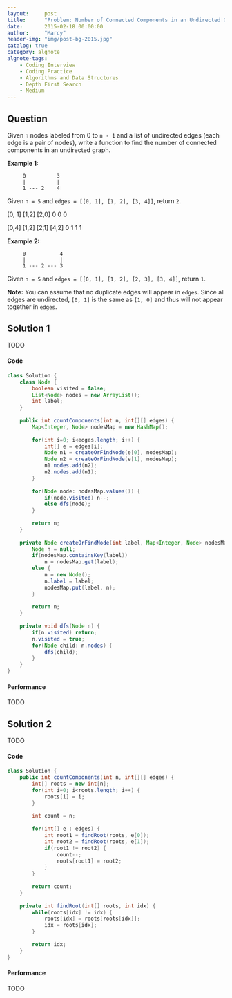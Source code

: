 ```yaml
---
layout:     post
title:      "Problem: Number of Connected Components in an Undirected Graph"
date:       2015-02-18 00:00:00
author:     "Marcy"
header-img: "img/post-bg-2015.jpg"
catalog: true
category: algnote
algnote-tags:
    - Coding Interview
    - Coding Practice
    - Algorithms and Data Structures
    - Depth First Search
    - Medium
---
```


## Question

Given `n` nodes labeled from 0 to `n - 1` and a list of undirected edges (each edge is a pair of nodes), write a function to find the number of connected components in an undirected graph.

**Example 1:**

```
     0          3
     |          |
     1 --- 2    4
```
Given `n = 5` and `edges = [[0, 1], [1, 2], [3, 4]]`, return `2`.

[0, 1] [1,2] [2,0]
0       0    0

[0,4] [1,2] [2,1] [4,2]
 0     1     1     1 

**Example 2:**

```
     0           4
     |           |
     1 --- 2 --- 3
```
Given `n = 5` and `edges = [[0, 1], [1, 2], [2, 3], [3, 4]]`, return `1`.

**Note:**
You can assume that no duplicate edges will appear in `edges`. Since all edges are undirected, `[0, 1]` is the same as `[1, 0]` and thus will not appear together in `edges`.

## Solution 1
TODO

#### Code
```java
class Solution {
    class Node {
        boolean visited = false;
        List<Node> nodes = new ArrayList();
        int label;
    }
    
    public int countComponents(int n, int[][] edges) {        
        Map<Integer, Node> nodesMap = new HashMap();
        
        for(int i=0; i<edges.length; i++) {
            int[] e = edges[i];
            Node n1 = createOrFindNode(e[0], nodesMap);
            Node n2 = createOrFindNode(e[1], nodesMap);            
            n1.nodes.add(n2);
            n2.nodes.add(n1);
        }
        
        for(Node node: nodesMap.values()) {
            if(node.visited) n--;
            else dfs(node);
        }
        
        return n;
    }
    
    private Node createOrFindNode(int label, Map<Integer, Node> nodesMap) {
        Node n = null;
        if(nodesMap.containsKey(label))
            n = nodesMap.get(label);
        else {
            n = new Node();
            n.label = label;
            nodesMap.put(label, n);
        }
        
        return n;
    }
    
    private void dfs(Node n) {
        if(n.visited) return;
        n.visited = true;
        for(Node child: n.nodes) {
            dfs(child);
        }
    }
}

```

#### Performance
TODO

## Solution 2
TODO

#### Code
```java
class Solution {
    public int countComponents(int n, int[][] edges) {
        int[] roots = new int[n];
        for(int i=0; i<roots.length; i++) {
            roots[i] = i;
        }
        
        int count = n;
        
        for(int[] e : edges) {
            int root1 = findRoot(roots, e[0]);
            int root2 = findRoot(roots, e[1]);
            if(root1 != root2) {
                count--;
                roots[root1] = root2;
            }
        }
        
        return count;
    }
    
    private int findRoot(int[] roots, int idx) {
        while(roots[idx] != idx) {
            roots[idx] = roots[roots[idx]];
            idx = roots[idx];
        }
        
        return idx;
    }
}

```

#### Performance
TODO
